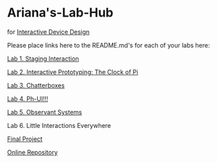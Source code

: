 # Ariana's-Lab-Hub
for [Interactive Device Design](https://github.com/FAR-Lab/Developing-and-Designing-Interactive-Devices/)

Please place links here to the README.md's for each of your labs here:

[Lab 1. Staging Interaction](https://github.com/arianab68/Interactive-Lab-Hub/blob/Fall2023/Lab%201/README.md)

[Lab 2. Interactive Prototyping: The Clock of Pi](https://github.com/arianab68/Interactive-Lab-Hub/blob/Fall2023/Lab%202/README.md)

[Lab 3. Chatterboxes](https://github.com/arianab68/Interactive-Lab-Hub/blob/Fall2023/Lab%203/README.md)

[Lab 4. Ph-UI!!!](https://github.com/arianab68/Interactive-Lab-Hub/blob/Fall2023/Lab%204/README.md)

[Lab 5. Observant Systems](https://github.com/arianab68/Interactive-Lab-Hub/blob/Fall2023/Lab%205/README.md)

Lab 6. Little Interactions Everywhere

[Final Project](https://github.com/arianab68/IDD-Final-Project/blob/2023Fall/README.md)

[Online Repository](https://github.com/FAR-Lab/Developing-and-Designing-Interactive-Devices/blob/2023Fall/FinalProject.md)


